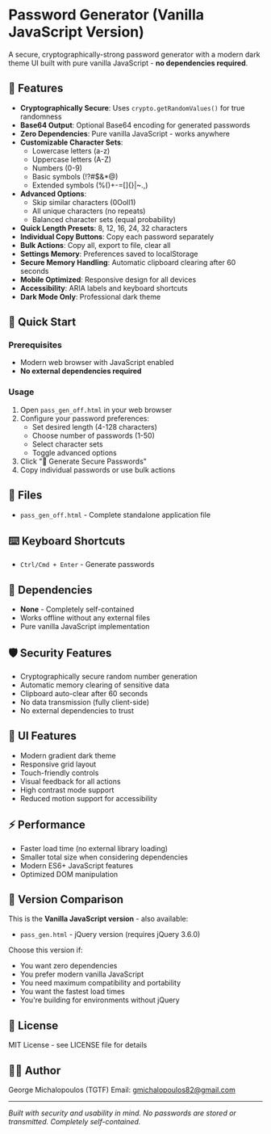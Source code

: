 # Password Generator (Vanilla JavaScript Version)

A secure, cryptographically-strong password generator with a modern dark theme UI built with pure vanilla JavaScript - **no dependencies required**.

## 🔐 Features

- **Cryptographically Secure**: Uses `crypto.getRandomValues()` for true randomness
- **Base64 Output**: Optional Base64 encoding for generated passwords
- **Zero Dependencies**: Pure vanilla JavaScript - works anywhere
- **Customizable Character Sets**: 
  - Lowercase letters (a-z)
  - Uppercase letters (A-Z)
  - Numbers (0-9)
  - Basic symbols (!?#$&*@)
  - Extended symbols (%()+-=[]{}|~.,)
- **Advanced Options**:
  - Skip similar characters (0OoIl1)
  - All unique characters (no repeats)
  - Balanced character sets (equal probability)
- **Quick Length Presets**: 8, 12, 16, 24, 32 characters
- **Individual Copy Buttons**: Copy each password separately
- **Bulk Actions**: Copy all, export to file, clear all
- **Settings Memory**: Preferences saved to localStorage
- **Secure Memory Handling**: Automatic clipboard clearing after 60 seconds
- **Mobile Optimized**: Responsive design for all devices
- **Accessibility**: ARIA labels and keyboard shortcuts
- **Dark Mode Only**: Professional dark theme

## 🚀 Quick Start

### Prerequisites
- Modern web browser with JavaScript enabled
- **No external dependencies required**

### Usage
1. Open `pass_gen_off.html` in your web browser
2. Configure your password preferences:
   - Set desired length (4-128 characters)
   - Choose number of passwords (1-50)
   - Select character sets
   - Toggle advanced options
3. Click "🚀 Generate Secure Passwords"
4. Copy individual passwords or use bulk actions

## 📁 Files
- `pass_gen_off.html` - Complete standalone application file

## ⌨️ Keyboard Shortcuts
- `Ctrl/Cmd + Enter` - Generate passwords

## 🔧 Dependencies
- **None** - Completely self-contained
- Works offline without any external files
- Pure vanilla JavaScript implementation

## 🛡️ Security Features
- Cryptographically secure random number generation
- Automatic memory clearing of sensitive data
- Clipboard auto-clear after 60 seconds
- No data transmission (fully client-side)
- No external dependencies to trust

## 🎨 UI Features
- Modern gradient dark theme
- Responsive grid layout
- Touch-friendly controls
- Visual feedback for all actions
- High contrast mode support
- Reduced motion support for accessibility

## ⚡ Performance
- Faster load time (no external library loading)
- Smaller total size when considering dependencies
- Modern ES6+ JavaScript features
- Optimized DOM manipulation

## 🔄 Version Comparison
This is the **Vanilla JavaScript version** - also available:
- `pass_gen.html` - jQuery version (requires jQuery 3.6.0)

Choose this version if:
- You want zero dependencies
- You prefer modern vanilla JavaScript
- You need maximum compatibility and portability
- You want the fastest load times
- You're building for environments without jQuery

## 📝 License
MIT License - see LICENSE file for details

## 👨‍💻 Author
George Michalopoulos (TGTF)
Email: gmichalopoulos82@gmail.com

---
*Built with security and usability in mind. No passwords are stored or transmitted. Completely self-contained.*
